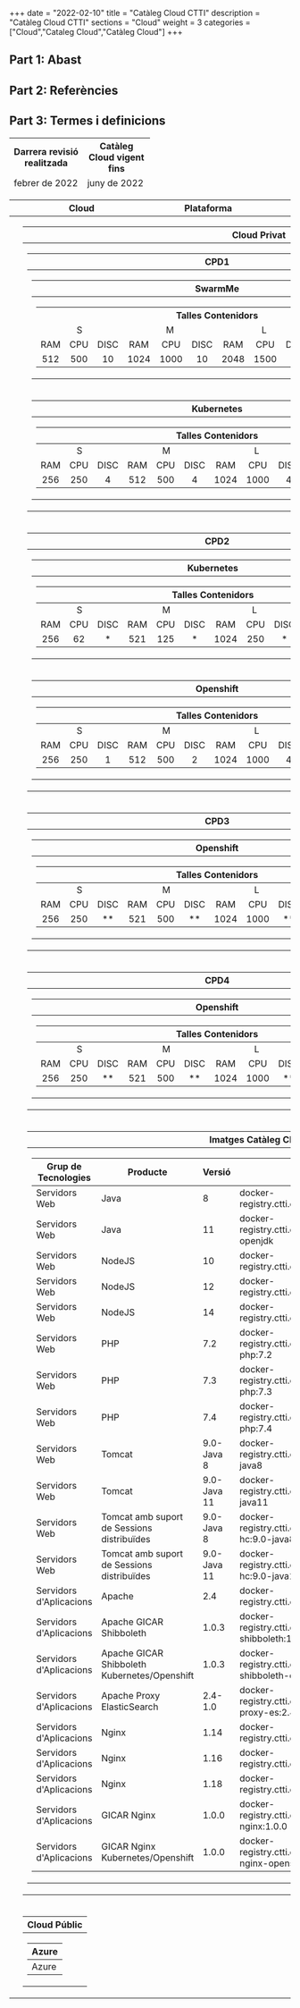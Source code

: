 +++
date        = "2022-02-10"
title       = "Catàleg Cloud CTTI"
description = "Catàleg Cloud CTTI"
sections    = "Cloud"
weight      = 3
categories  = ["Cloud","Cataleg Cloud","Catàleg Cloud"]
+++

## Part 1: Abast

## Part 2: Referències 

## Part 3: Termes i definicions

<link rel="stylesheet" type="text/css" href="https://cdn.datatables.net/1.10.18/css/jquery.dataTables.min.css">
<link rel="stylesheet" type="text/css" href="https://cdn.datatables.net/responsive/2.2.2/css/responsive.dataTables.min.css">
<link rel="stylesheet" type="text/css" href="https://canigo.ctti.gencat.cat/drafts/FullRuta20/tableStyle.css">
<script type="text/javascript" language="javascript" src="https://code.jquery.com/jquery-3.3.1.js"></script>
<script type="text/javascript" language="javascript" src="https://cdn.datatables.net/1.10.18/js/jquery.dataTables.min.js"></script>
<script type="text/javascript" language="javascript" src="https://cdn.datatables.net/responsive/2.2.2/js/dataTables.responsive.min.js"></script>

<table id="Revisio" class="display" style="width:50%" align="center">
    <thead>
        <tr>
            <th>Darrera revisió realitzada</th>
            <th>Catàleg Cloud vigent fins</th>
        </tr>
        <tr>
            <td>febrer de 2022</td>
            <td>juny de 2022</td>
        </tr>
    </thead>
</table>

<table id="CatalegCLOUD" style="width:100%">
    <thead>
        <tr>
            <th width="5%"></th>
            <th width="25%">Cloud</th>
            <th width="25%">Plataforma</th>
            <th width="45%"></th>
        </tr>
    </thead>
    <tbody>
        <tr>
            <td></td>
            <td colspan="3">
                <table style="width:100%">
                    <thead>
                        <tr>
                            <th>Cloud Privat</th>                        
                        </tr>
                    </thead>
                    <tbody>
                        <tr>
                            <td>
                                <table style="width:100%">
                                    <thead>
                                        <tr>
                                            <th>CPD1</th>                        
                                        </tr>
                                    </thead>
                                    <tbody>
                                        <tr>
                                            <td>
                                                <table style="width:100%">
                                                    <thead>
                                                        <tr>
                                                            <th>SwarmMe</th>                        
                                                        </tr>
                                                    </thead>
                                                    <tbody>
                                                        <tr>
                                                            <td>
                                                                <table style="width:100%">
                                                                    <tr>
                                                                        <th align="center" colspan="12">Talles Contenidors</th>                        
                                                                    </tr>
                                                                    <tr align="center">
                                                                        <td colspan="3">S</td>
                                                                        <td colspan="3">M</td>
                                                                        <td colspan="3">L</td>
                                                                        <td colspan="3">XL</td>
                                                                    </tr>
                                                                    <tr align="center">
                                                                        <td>RAM</td>
                                                                        <td>CPU</td>
                                                                        <td>DISC</td>
                                                                        <td>RAM</td>
                                                                        <td>CPU</td>
                                                                        <td>DISC</td>
                                                                        <td>RAM</td>
                                                                        <td>CPU</td>
                                                                        <td>DISC</td>
                                                                        <td>RAM</td>
                                                                        <td>CPU</td>
                                                                        <td>DISC</td>
                                                                    </tr>
                                                                    <tr align="center">
                                                                        <td>512</td>
                                                                        <td>500</td>
                                                                        <td>10</td>
                                                                        <td>1024</td>
                                                                        <td>1000</td>
                                                                        <td>10</td>
                                                                        <td>2048</td>
                                                                        <td>1500</td>
                                                                        <td>10</td>
                                                                        <td>-</td>
                                                                        <td>-</td>
                                                                        <td>-</td>
                                                                    </tr>
                                                                </table>
                                                            </td>
                                                        </tr>
                                                    </tbody>
                                                </table>
                                            </td>
                                        </tr>
                                        <tr>
                                            <td>
                                                <table style="width:100%">
                                                    <thead>
                                                        <tr>
                                                            <th>Kubernetes</th>                        
                                                        </tr>
                                                    </thead>
                                                    <tbody>
                                                        <tr>
                                                            <td>
                                                                <table style="width:100%">
                                                                    <thead>
                                                                        <tr align="center">
                                                                            <th colspan="12">Talles Contenidors</th>                        
                                                                        </tr>
                                                                    </thead>
                                                                    <tbody>
                                                                        <tr align="center">
                                                                            <td colspan="3">S</td>
                                                                            <td colspan="3">M</td>
                                                                            <td colspan="3">L</td>
                                                                            <td colspan="3">XL</td>
                                                                        </tr>
                                                                        <tr align="center">
                                                                            <td>RAM</td>
                                                                            <td>CPU</td>
                                                                            <td>DISC</td>
                                                                            <td>RAM</td>
                                                                            <td>CPU</td>
                                                                            <td>DISC</td>
                                                                            <td>RAM</td>
                                                                            <td>CPU</td>
                                                                            <td>DISC</td>
                                                                            <td>RAM</td>
                                                                            <td>CPU</td>
                                                                            <td>DISC</td>
                                                                        </tr>
                                                                        <tr align="center">
                                                                            <td>256</td>
                                                                            <td>250</td>
                                                                            <td>4</td>
                                                                            <td>512</td>
                                                                            <td>500</td>
                                                                            <td>4</td>
                                                                            <td>1024</td>
                                                                            <td>1000</td>
                                                                            <td>4</td>
                                                                            <td>2048</td>
                                                                            <td>2000</td>
                                                                            <td>4</td>
                                                                        </tr>
                                                                    </tbody>
                                                                </table>
                                                            </td>
                                                        </tr>
                                                    </tbody>
                                                </table>
                                            </td>
                                        </tr>
                                    </tbody>
                                </table>
                            </td>                           
                        </tr>
                        <tr>
                            <td>
                                <table style="width:100%">
                                    <thead>
                                        <tr>
                                            <th>CPD2</th>                        
                                        </tr>
                                    </thead>
                                    <tbody>
                                        <tr>
                                            <td>
                                                <table style="width:100%">
                                                    <thead>
                                                        <tr>
                                                            <th>Kubernetes</th>                        
                                                        </tr>
                                                    </thead>
                                                    <tbody>
                                                        <tr>
                                                            <td>
                                                                <table style="width:100%">
                                                                    <thead>
                                                                        <tr align="center">
                                                                            <th colspan="12">Talles Contenidors</th>                        
                                                                        </tr>
                                                                    </thead>
                                                                    <tbody>
                                                                        <tr align="center">
                                                                            <td colspan="3">S</td>
                                                                            <td colspan="3">M</td>
                                                                            <td colspan="3">L</td>
                                                                            <td colspan="3">XL</td>
                                                                        </tr>
                                                                        <tr align="center">
                                                                            <td>RAM</td>
                                                                            <td>CPU</td>
                                                                            <td>DISC</td>
                                                                            <td>RAM</td>
                                                                            <td>CPU</td>
                                                                            <td>DISC</td>
                                                                            <td>RAM</td>
                                                                            <td>CPU</td>
                                                                            <td>DISC</td>
                                                                            <td>RAM</td>
                                                                            <td>CPU</td>
                                                                            <td>DISC</td>
                                                                        </tr>
                                                                        <tr align="center">
                                                                            <td>256</td>
                                                                            <td>62</td>
                                                                            <td>*</td>
                                                                            <td>521</td>
                                                                            <td>125</td>
                                                                            <td>*</td>
                                                                            <td>1024</td>
                                                                            <td>250</td>
                                                                            <td>*</td>
                                                                            <td>2048</td>
                                                                            <td>500</td>
                                                                            <td>*</td>
                                                                        </tr>
                                                                    </tbody>
                                                                </table>
                                                            </td>
                                                        </tr>
                                                    </tbody>
                                                </table>
                                            </td>
                                        </tr>
                                        <tr>
                                            <td>
                                                <table style="width:100%">
                                                    <thead>
                                                        <tr>
                                                            <th>Openshift</th>                        
                                                        </tr>
                                                    </thead>
                                                    <tbody>
                                                        <tr>
                                                            <td>
                                                                <table style="width:100%">
                                                                    <thead>
                                                                        <tr align="center">
                                                                            <th colspan="12">Talles Contenidors</th>                        
                                                                        </tr>
                                                                    </thead>
                                                                    <tbody>
                                                                        <tr align="center">
                                                                            <td colspan="3">S</td>
                                                                            <td colspan="3">M</td>
                                                                            <td colspan="3">L</td>
                                                                            <td colspan="3">XL</td>
                                                                        </tr>
                                                                        <tr align="center">
                                                                            <td>RAM</td>
                                                                            <td>CPU</td>
                                                                            <td>DISC</td>
                                                                            <td>RAM</td>
                                                                            <td>CPU</td>
                                                                            <td>DISC</td>
                                                                            <td>RAM</td>
                                                                            <td>CPU</td>
                                                                            <td>DISC</td>
                                                                            <td>RAM</td>
                                                                            <td>CPU</td>
                                                                            <td>DISC</td>
                                                                        </tr>
                                                                        <tr align="center">
                                                                            <td>256</td>
                                                                            <td>250</td>
                                                                            <td>1</td>
                                                                            <td>512</td>
                                                                            <td>500</td>
                                                                            <td>2</td>
                                                                            <td>1024</td>
                                                                            <td>1000</td>
                                                                            <td>4</td>
                                                                            <td>2048</td>
                                                                            <td>2000</td>
                                                                            <td>8</td>
                                                                        </tr>
                                                                    </tbody>
                                                                </table>
                                                            </td>
                                                        </tr>
                                                    </tbody>
                                                </table>
                                            </td>
                                        </tr>                                        
                                    </tbody>
                                </table>
                            </td>                            
                        </tr>
                        <tr>
                            <td>
                                <table style="width:100%">
                                    <thead>
                                        <tr>
                                            <th>CPD3</th>                        
                                        </tr>
                                    </thead>
                                    <tbody>
                                        <tr>
                                            <td>
                                                <table style="width:100%">
                                                    <thead>
                                                        <tr>
                                                            <th>Openshift</th>                        
                                                        </tr>
                                                    </thead>
                                                    <tbody>
                                                        <tr>
                                                            <td>
                                                                <table style="width:100%">
                                                                    <thead>
                                                                        <tr align="center">
                                                                            <th colspan="12">Talles Contenidors</th>                        
                                                                        </tr>
                                                                    </thead>
                                                                    <tbody>
                                                                        <tr align="center">
                                                                            <td colspan="3">S</td>
                                                                            <td colspan="3">M</td>
                                                                            <td colspan="3">L</td>
                                                                            <td colspan="3">XL</td>
                                                                        </tr>
                                                                        <tr align="center">
                                                                            <td>RAM</td>
                                                                            <td>CPU</td>
                                                                            <td>DISC</td>
                                                                            <td>RAM</td>
                                                                            <td>CPU</td>
                                                                            <td>DISC</td>
                                                                            <td>RAM</td>
                                                                            <td>CPU</td>
                                                                            <td>DISC</td>
                                                                            <td>RAM</td>
                                                                            <td>CPU</td>
                                                                            <td>DISC</td>
                                                                        </tr>
                                                                        <tr align="center">
                                                                            <td>256</td>
                                                                            <td>250</td>
                                                                            <td>**</td>
                                                                            <td>521</td>
                                                                            <td>500</td>
                                                                            <td>**</td>
                                                                            <td>1024</td>
                                                                            <td>1000</td>
                                                                            <td>**</td>
                                                                            <td>2048</td>
                                                                            <td>2000</td>
                                                                            <td>**</td>
                                                                        </tr>
                                                                    </tbody>
                                                                </table>
                                                            </td>
                                                        </tr>
                                                    </tbody>
                                                </table>
                                            </td>
                                        </tr>
                                    </tbody>
                                </table>
                            </td>                            
                        </tr>
                        <tr>
                            <td>
                                <table style="width:100%">
                                    <thead>
                                        <tr>
                                            <th>CPD4</th>                        
                                        </tr>
                                    </thead>
                                    <tbody>
                                        <tr>
                                            <td>
                                                <table style="width:100%">
                                                    <thead>
                                                        <tr>
                                                            <th>Openshift</th>                        
                                                        </tr>
                                                    </thead>
                                                    <tbody>
                                                        <tr>
                                                            <td>
                                                                <table style="width:100%">
                                                                    <thead>
                                                                        <tr align="center">
                                                                            <th colspan="12">Talles Contenidors</th>                        
                                                                        </tr>
                                                                    </thead>
                                                                    <tbody>
                                                                        <tr align="center">
                                                                            <td colspan="3">S</td>
                                                                            <td colspan="3">M</td>
                                                                            <td colspan="3">L</td>
                                                                            <td colspan="3">XL</td>
                                                                        </tr>
                                                                        <tr align="center">
                                                                            <td>RAM</td>
                                                                            <td>CPU</td>
                                                                            <td>DISC</td>
                                                                            <td>RAM</td>
                                                                            <td>CPU</td>
                                                                            <td>DISC</td>
                                                                            <td>RAM</td>
                                                                            <td>CPU</td>
                                                                            <td>DISC</td>
                                                                            <td>RAM</td>
                                                                            <td>CPU</td>
                                                                            <td>DISC</td>
                                                                        </tr>
                                                                        <tr align="center">
                                                                            <td>256</td>
                                                                            <td>250</td>
                                                                            <td>**</td>
                                                                            <td>521</td>
                                                                            <td>500</td>
                                                                            <td>**</td>
                                                                            <td>1024</td>
                                                                            <td>1000</td>
                                                                            <td>**</td>
                                                                            <td>2048</td>
                                                                            <td>2000</td>
                                                                            <td>**</td>
                                                                        </tr>
                                                                </table>
                                                            </td>
                                                        </tr>
                                                    </tbody>
                                                </table>
                                            </td>
                                        </tr>
                                    </tbody>
                                </table>
                            </td>                           
                        </tr>
                        <tr>
                            <td>
                                <table style="width:100%">
                                    <thead>
                                        <tr>
                                            <th>Imatges Catàleg Cloud</th>                        
                                        </tr>
                                    </thead>
                                    <tbody>
                                        <tr>
                                            <td>
                                                <table style="width:100%">
                                                    <thead>
                                                        <tr>
                                                            <th>Grup de Tecnologies</th>
                                                            <th>Producte</th>
                                                            <th>Versió</th>
                                                            <th>Imatge</th>                         
                                                        </tr>
                                                    </thead>
                                                    <tbody>
                                                        <tr>
                                                            <td>Servidors Web</td>
                                                            <td>Java</td>
                                                            <td>8</td>
                                                            <td>docker-registry.ctti.extranet.gencat.cat/gencatcloud/java:8</td>                          
                                                        </tr>
                                                        <tr>
                                                            <td>Servidors Web</td>
                                                            <td>Java</td>
                                                            <td>11</td>
                                                            <td>docker-registry.ctti.extranet.gencat.cat/gencatcloud/java:11-openjdk</td>                          
                                                        </tr>
                                                        <tr>
                                                            <td>Servidors Web</td>
                                                            <td>NodeJS</td>
                                                            <td>10</td>
                                                            <td>docker-registry.ctti.extranet.gencat.cat/gencatcloud/node:10</td>                          
                                                        </tr>
                                                        <tr>
                                                            <td>Servidors Web</td>
                                                            <td>NodeJS</td>
                                                            <td>12</td>
                                                            <td>docker-registry.ctti.extranet.gencat.cat/gencatcloud/node:12</td>                          
                                                        </tr>
                                                        <tr>
                                                            <td>Servidors Web</td>
                                                            <td>NodeJS</td>
                                                            <td>14</td>
                                                            <td>docker-registry.ctti.extranet.gencat.cat/gencatcloud/node:14</td>                          
                                                        </tr>
                                                        <tr>
                                                            <td>Servidors Web</td>
                                                            <td>PHP</td>
                                                            <td>7.2</td>
                                                            <td>docker-registry.ctti.extranet.gencat.cat/gencatcloud/apache-php:7.2</td>                          
                                                        </tr>
                                                        <tr>
                                                            <td>Servidors Web</td>
                                                            <td>PHP</td>
                                                            <td>7.3</td>
                                                            <td>docker-registry.ctti.extranet.gencat.cat/gencatcloud/apache-php:7.3</td>                          
                                                        </tr>
                                                        <tr>
                                                            <td>Servidors Web</td>
                                                            <td>PHP</td>
                                                            <td>7.4</td>
                                                            <td>docker-registry.ctti.extranet.gencat.cat/gencatcloud/apache-php:7.4</td>                          
                                                        </tr>
                                                        <tr>
                                                            <td>Servidors Web</td>
                                                            <td>Tomcat</td>
                                                            <td>9.0-Java 8</td>
                                                            <td>docker-registry.ctti.extranet.gencat.cat/gencatcloud/tomcat:9.0-java8</td>                          
                                                        </tr>
                                                        <tr>
                                                            <td>Servidors Web</td>
                                                            <td>Tomcat</td>
                                                            <td>9.0-Java 11</td>
                                                            <td>docker-registry.ctti.extranet.gencat.cat/gencatcloud/tomcat:9.0-java11</td>                          
                                                        </tr>
                                                        <tr>
                                                            <td>Servidors Web</td>
                                                            <td>Tomcat amb suport de Sessions distribuïdes</td>
                                                            <td>9.0-Java 8</td>
                                                            <td>docker-registry.ctti.extranet.gencat.cat/gencatcloud/tomcat-hc:9.0-java8</td>                          
                                                        </tr>
                                                        <tr>
                                                            <td>Servidors Web</td>
                                                            <td>Tomcat amb suport de Sessions distribuïdes</td>
                                                            <td>9.0-Java 11</td>
                                                            <td>docker-registry.ctti.extranet.gencat.cat/gencatcloud/tomcat-hc:9.0-java11</td>                          
                                                        </tr>
                                                        <tr>
                                                            <td>Servidors d'Aplicacions</td>
                                                            <td>Apache</td>
                                                            <td>2.4</td>
                                                            <td>docker-registry.ctti.extranet.gencat.cat/gencatcloud/httpd:2.4</td>                          
                                                        </tr>
                                                        <tr>
                                                            <td>Servidors d'Aplicacions</td>
                                                            <td>Apache GICAR Shibboleth</td>
                                                            <td>1.0.3</td>
                                                            <td>docker-registry.ctti.extranet.gencat.cat/gencatcloud/gicar-shibboleth:1.0.3</td>                          
                                                        </tr>
                                                        <tr>
                                                            <td>Servidors d'Aplicacions</td>
                                                            <td>Apache GICAR Shibboleth Kubernetes/Openshift</td>
                                                            <td>1.0.3</td>
                                                            <td>docker-registry.ctti.extranet.gencat.cat/gencatcloud/gicar-shibboleth-openshift:1.0.3</td>                          
                                                        </tr>
                                                        <tr>
                                                            <td>Servidors d'Aplicacions</td>
                                                            <td>Apache Proxy ElasticSearch</td>
                                                            <td>2.4-1.0</td>
                                                            <td>docker-registry.ctti.extranet.gencat.cat/gencatcloud/httpd-proxy-es:2.4-1.0</td>                          
                                                        </tr>
                                                        <tr>
                                                            <td>Servidors d'Aplicacions</td>
                                                            <td>Nginx</td>
                                                            <td>1.14</td>
                                                            <td>docker-registry.ctti.extranet.gencat.cat/gencatcloud/nginx:1.14</td>                          
                                                        </tr>
                                                        <tr>
                                                            <td>Servidors d'Aplicacions</td>
                                                            <td>Nginx</td>
                                                            <td>1.16</td>
                                                            <td>docker-registry.ctti.extranet.gencat.cat/gencatcloud/nginx:1.16</td>                          
                                                        </tr>
                                                        <tr>
                                                            <td>Servidors d'Aplicacions</td>
                                                            <td>Nginx</td>
                                                            <td>1.18</td>
                                                            <td>docker-registry.ctti.extranet.gencat.cat/gencatcloud/nginx:1.18</td>                          
                                                        </tr>
                                                        <tr>
                                                            <td>Servidors d'Aplicacions</td>
                                                            <td>GICAR Nginx</td>
                                                            <td>1.0.0</td>
                                                            <td>docker-registry.ctti.extranet.gencat.cat/gencatcloud/gicar-nginx:1.0.0</td>                          
                                                        </tr>
                                                        <tr>
                                                            <td>Servidors d'Aplicacions</td>
                                                            <td>GICAR Nginx Kubernetes/Openshift</td>
                                                            <td>1.0.0</td>
                                                            <td>docker-registry.ctti.extranet.gencat.cat/gencatcloud/gicar-nginx-openshift:1.0.0</td>                          
                                                        </tr>                                                    
                                                    </tbody>
                                                </table>
                                            </td>                          
                                        </tr>
                                    </tbody>
                                </table>
                            </td>                           
                        </tr>
                    </tbody>
                </table>
            </td>
        </tr>
        <tr>
            <td></td>
            <td colspan="3">
                <table style="width:100%">
                    <thead>
                        <tr>
                            <th>Cloud Públic</th>                        
                        </tr>
                    </thead>
                    <tbody>
                        <tr>
                            <td>
                                <table style="width:100%">
                                    <thead>
                                        <tr>
                                            <th>Azure</th>                        
                                        </tr>
                                    </thead>
                                    <tbody>
                                        <tr>
                                            <td>Azure</td>                          
                                        </tr>
                                    </tbody>
                                </table>
                            </td>
                        </tr>
                    </tbody>
                </table>
            </td>
        </tr>
    </tbody>
</table>
